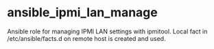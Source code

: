 ansible_ipmi_lan_manage
=======================

Ansible role for managing IPMI LAN settings with ipmitool. Local fact in /etc/ansible/facts.d on remote host is created and used.
